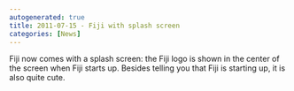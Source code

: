 ```yaml
---
autogenerated: true
title: 2011-07-15 - Fiji with splash screen
categories: [News]
---
```


Fiji now comes with a splash screen: the Fiji logo is shown in the center of the screen when Fiji starts up. Besides telling you that Fiji is starting up, it is also quite cute.


